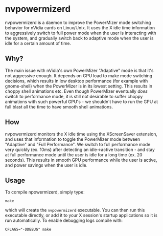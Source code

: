 nvpowermizerd
=============

nvpowermizerd is a daemon to improve the PowerMizer mode switching behavior for
nVidia cards on Linux/Unix. It uses the X idle time information to aggressively
switch to full power mode when the user is interacting with the system, and
gradually switch back to adaptive mode when the user is idle for a certain
amount of time.

## Why?

The main issue with nVidia's own PowerMizer "Adaptive" mode is that it's not
aggressive enough. It depends on GPU load to make mode switching decisions,
which results in low desktop performance (for example with gnome-shell) when
the PowerMizer is in its lowest setting. This results in choppy shell animations
etc. Even though PowerMizer eventually *does* switch to performance mode, it is
still not desirable to suffer choppy animations with such powerful GPU's - we
shouldn't have to run the GPU at full blast all the time to have smooth shell
animations.

## How

nvpowermizerd monitors the X idle time using the XScreenSaver extension, and
uses that information to toggle the PowerMizer mode between "Adaptive" and
"Full Performance". We switch to full performance mode very quickly (ex. 10ms)
after detecting an idle->active transition - and stay at full performance mode
until the user is idle for a long time (ex. 20 seconds). This results in smooth
GPU performance while the user is active, and power savings when the user is
idle.

## Usage

To compile npowermizerd, simply type:

    make

which will create the `nvpowermizerd` executable. You can then run this
executable directly, or add it to your X session's startup applications so
it is run automatically. To enable debugging logs compile with:

    CFLAGS="-DDEBUG" make
